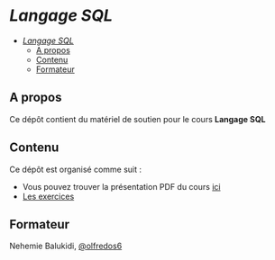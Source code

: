 # *Langage SQL*

- [*Langage SQL*](#langage-sql)
  - [A propos](#a-propos)
  - [Contenu](#contenu)
  - [Formateur](#formateur)

## A propos

Ce dépôt contient du matériel de soutien pour le cours **Langage SQL**

## Contenu

Ce dépôt est organisé comme suit :

- Vous pouvez trouver la présentation PDF du cours [ici](./langage-sql-avec-postgresql.pdf)
- [Les exercices](./exercices/)

## Formateur

Nehemie Balukidi, [@olfredos6](https://github.com/Olfredos6)

